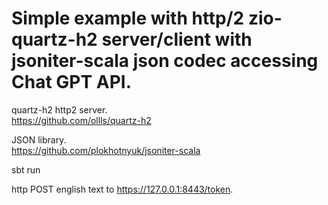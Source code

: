 # Simple example with http/2 zio-quartz-h2 server/client with jsoniter-scala json codec accessing Chat GPT API.

quartz-h2 http2 server.<br>
https://github.com/ollls/quartz-h2

JSON library.<br>
https://github.com/plokhotnyuk/jsoniter-scala


sbt run 

http POST english text to https://127.0.0.1:8443/token.

